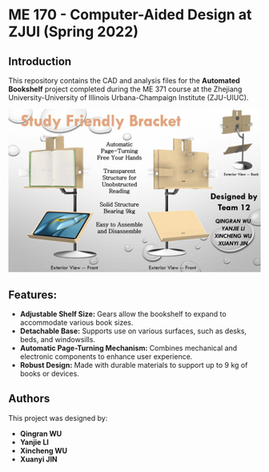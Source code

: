 # ME 170 - Computer-Aided Design at ZJUI (Spring 2022)

## Introduction
This repository contains the CAD and analysis files for the **Automated Bookshelf** project completed during the ME 371 course at the Zhejiang University-University of Illinois Urbana-Champaign Institute (ZJU-UIUC).

![Poster](./Poster.jpg)

## Features:
- **Adjustable Shelf Size:** Gears allow the bookshelf to expand to accommodate various book sizes.
- **Detachable Base:** Supports use on various surfaces, such as desks, beds, and windowsills.
- **Automatic Page-Turning Mechanism:** Combines mechanical and electronic components to enhance user experience.
- **Robust Design:** Made with durable materials to support up to 9 kg of books or devices.

## Authors
This project was designed by:
- **Qingran WU**
- **Yanjie LI**
- **Xincheng WU**
- **Xuanyi JIN**
